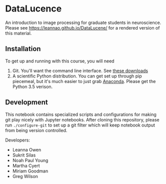 # DataLucence

An introduction to image processing for graduate students in neuroscience.
Please see <https://leannao.github.io/DataLucene/>
for a rendered version of this material.

## Installation

To get up and running with this course, you will need

1) Git. You'll want the command line interface. See [these downloads](https://git-scm.com/downloads)
2) A scientific Python distribution. You can get set up through pip piecemeal, but it's much easier to just grab [Anaconda](https://www.continuum.io/downloads). Please get the Python 3.5 verison.

## Development

This notebook contains specialized scripts and configurations for making git play nicely with Jupyter notebooks. After cloning this repository, please run `./configure-git` to set up a git filter which will keep notebook output from being version controlled.

Developers:

* Leanna Owen
* Sukrit Silas
* Noah Paul Young
* Martha Cyert
* Miriam Goodman
* Greg Wilson
